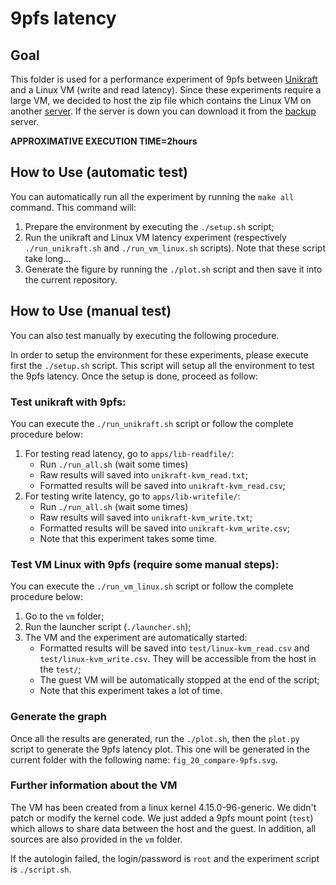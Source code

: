 # 9pfs latency

## Goal

This folder is used for a performance experiment of 9pfs between
[Unikraft][] and a Linux VM (write and read latency). Since these
experiments require a large VM, we decided to host the zip file which
contains the Linux VM on another [server]. If the server is down
you can download it from the [backup] server.

[Unikraft]: https://github.com/unikraft/unikraft
[server]: http://releases.unikraft.org/.eurosys21/vm.zip
[backup]: https://people.montefiore.uliege.be/gain/unikraft/vm.zip

**APPROXIMATIVE EXECUTION TIME=2hours**

## How to Use (automatic test)

You can automatically run all the experiment by running the `make all`
command. This command will:

1. Prepare the environment by executing the `./setup.sh` script;
2. Run the unikraft and Linux VM latency experiment (respectively
`./run_unikraft.sh` and `./run_vm_linux.sh` scripts). Note that
these script take long...
3. Generate the figure by running the `./plot.sh` script and then save
it into the current repository.

## How to Use (manual test)

You can also test manually by executing the following procedure.

In order to setup the environment for these experiments, please 
execute first the `./setup.sh` script. This script will setup all the
environment to test the 9pfs latency. Once the setup is done, proceed
as follow:

### Test unikraft with 9pfs:

You can execute the `./run_unikraft.sh` script or follow the complete
procedure below:
    
1. For testing read latency, go to `apps/lib-readfile/`:
    - Run `./run_all.sh` (wait some times) 
    - Raw results will saved into `unikraft-kvm_read.txt`;
    - Formatted results will be saved into `unikraft-kvm_read.csv`;
2. For testing write latency, go to `apps/lib-writefile/`:
    - Run `./run_all.sh` (wait some times) 
    - Raw results will saved into `unikraft-kvm_write.txt`;
    - Formatted results will be saved into `unikraft-kvm_write.csv`;
    - Note that this experiment takes some time.

### Test VM Linux with 9pfs (require some manual steps):

You can execute the `./run_vm_linux.sh` script or follow the complete
procedure below:

1. Go to the `vm` folder;
2. Run the launcher script (`./launcher.sh`);
3. The VM and the experiment are automatically started:
    - Formatted results will be saved into `test/linux-kvm_read.csv`
    and `test/linux-kvm_write.csv`. They will be accessible from the
    host in the `test/`;
    - The guest VM will be automatically stopped at the end of the
    script;
    - Note that this experiment takes a lot of time.

### Generate the graph

Once all the results are generated, run the `./plot.sh`, then the
`plot.py` script to generate the 9pfs latency plot. This one will
be generated in the current folder with the following name: 
`fig_20_compare-9pfs.svg`.

### Further information about the VM

The VM has been created from a linux kernel 4.15.0-96-generic. We
didn't patch or modify the kernel code. We just added a 9pfs mount
point (`test`) which allows to share data between the host and the
guest. In addition, all sources are also provided in the `vm` folder.

If the autologin failed, the login/password is `root` and the
experiment script is `./script.sh`.
